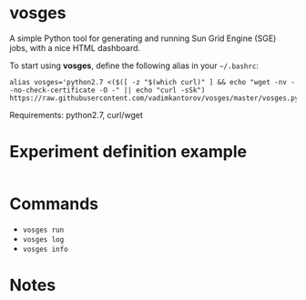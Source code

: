 # vosges
A simple Python tool for generating and running Sun Grid Engine (SGE) jobs, with a nice HTML dashboard.

To start using **vosges**, define the following alias in your `~/.bashrc`:
```
alias vosges='python2.7 <($([ -z "$(which curl)" ] && echo "wget -nv --no-check-certificate -O -" || echo "curl -sSk") https://raw.githubusercontent.com/vadimkantorov/vosges/master/vosges.py)'
```

Requirements: python2.7, curl/wget

# Experiment definition example
```python

```

# Commands
- `vosges run`
- `vosges log`
- `vosges info`

# Notes
